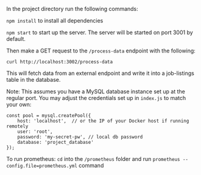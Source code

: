In the project directory run the following commands:

`npm install` to install all dependencies


`npm start` to start up the server. The server will be started on port 3001 by default.


Then make a GET request to the `/process-data` endpoint with the following:


`curl http://localhost:3002/process-data `


This will fetch data from an external endpoint and write it into a job-listings table in the database.


Note: This assumes you have a MySQL database instance set up at the regular port. You may adjust the credentials set up in `index.js` to match your own:


```
const pool = mysql.createPool({
    host: 'localhost',  // or the IP of your Docker host if running remotely
    user: 'root',
    password: 'my-secret-pw', // local db password
    database: 'project_database'
});
```

To run prometheus: `cd` into the `/prometheus` folder and run `prometheus --config.file=prometheus.yml` command